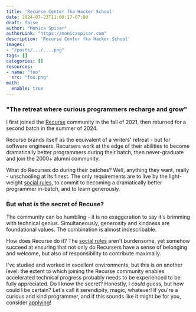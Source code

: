 ```yaml
---
title: 'Recurse Center fka Hacker School'
date: 2024-07-23T11:00:17-07:00
draft: false
author: "Monica Spisar"
authorLink: "https://monicaspisar.com"
description: 'Recurse Center fka Hacker School'
images: 
- "/posts/.../....png"
tags: []
categories: []
resources:
- name: "foo"
  src: "foo.png"
math:
  enable: true
---
```


### "The retreat where curious programmers recharge and grow"

I first joined the [Recurse](https://recurse.com) community in the fall of 2021, then returned for a second batch in the summer of 2024. 

Recurse brands itself as the equivalent of a writers' retreat - but for software engineers. Recursers work at the edge of their abilities to become dramatically better programmers during their batch, then never-graduate and join the 2000+ alumni community.

What do Recurses do during their batches? Well, anything they want, really - unschooling at its finest. The only requirements are to live by the light-weight [social rules](https://www.recurse.com/social-rules), to commit to becoming a dramatically better programmer in-batch, and to learn generously.

### But what *is* the secret of Recuse?

The community can be humbling - it is no exaggeration to say it's brimming with technical genius. Simultaneously, generosity and kindness are foundational values. The combination is almost indescribable. 

How does Recurse do it? The [social rules](https://www.recurse.com/manual?_gl=1*191m3io*_ga*MTYyNTY5NzI5MS4xNzE5MzM0MjYz*_ga_VGMRYDBB5R*MTcyMTc1ODA4Ny4xLjEuMTcyMTc1ODc0Ni4wLjAuMA..#sub-sec-social-rules) aren't burdensome, yet somehow succeed at ensuring that not only do Recursers have a sense of belonging and welcome, but also of responsibility to contribute maximally. 

I've studied and worked in excellent environments, but this is on another level: the extent to which joining the Recurse community enables accelerated technical progress probably needs to be experienced to be fully appreciated. Do I know the secret? Honestly, I _could_ guess, but how could I be certain? Let's call it serendipity, magic, whatever! If you're a curious and kind programmer, and if this sounds like it might be for you, consider [applying](https://www.recurse.com/apply)!